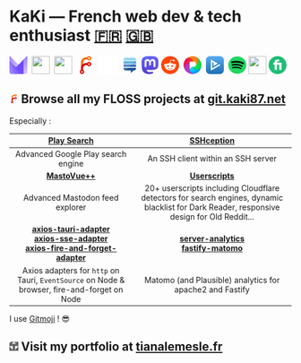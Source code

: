 # KaKi — French web dev & tech enthusiast [:fr:](https://git.kaki87.net/KaKi87/.profile/src/branch/main/LISEZMOI.md) [:uk:](https://git.kaki87.net/KaKi87/.profile/src/branch/main/README.md)

<a href="mailto:tiana.lemesle@protonmail.com"><img src="./assets/protonmail.com.svg" width="32" height="32"></a> 
<a href="https://discord.gg/YkwCHKF7MU"><img src="./assets/discord.com.ico" width="32" height="32"></a> 
<a href="https://www.linkedin.com/in/tianalemesle/"><img src="./assets/linkedin.com.ico" width="32" height="32"></a> 
<a href="https://git.kaki87.net/KaKi87"><img src="./assets/git.kaki87.net.svg" width="32" height="32"></a> 
<a href="https://github.com/KaKi87"><img src="./assets/github.com.svg" width="32" height="32"></a> 
<a href="https://stackexchange.com/users/9523585/kaki87"><img src="./assets/stackexchange.com.png" width="32" height="32"></a>
<a href="https://mamot.fr/@KaKi87" rel="me"><img src="./assets/mastodon.svg" width="32" height="32"></a>
<a href="https://old.reddit.com/user/KaKi_87"><img src="./assets/reddit.com.png" width="32" height="32"></a> 
<a href="https://pixelfed.de/KaKi87"><img src="./assets/pixelfed.de.png" width="32" height="32"></a> 
<a href="https://www.betaseries.com/membre/KaKi87"><img src="./assets/betaseries.com.png" width="32" height="32"></a> 
<a href="https://open.spotify.com/user/tiana.lemesle"><img src="./assets/spotify.com.png" width="32" height="32"></a>
<a href="https://www.allovoisins.com/p/tianalemesle"><img src="./assets/allovoisins.com.png" width="32" height="32"></a>
<a href="https://www.fiverr.com/tiana_lemesle"><img src="./assets/fiverr.com.webp" width="32" height="32"></a>

## <a href="https://git.kaki87.net/KaKi87"><img src="./assets/git.kaki87.net.svg" width="16" height="16"></a> Browse all my FLOSS projects at [git.kaki87.net](https://git.kaki87.net/KaKi87?tab=repositories)

Especially :

|                                                                                                [Play Search](https://git.kaki87.net/playsearch.kaki87.net/v2-web)                                                                                                |                                             [SSHception](https://git.kaki87.net/KaKi87/sshception)                                             |
|:----------------------------------------------------------------------------------------------------------------------------------------------------------------------------------------------------------------------------------------------------------------:|:----------------------------------------------------------------------------------------------------------------------------------------------:|
|                                                                                                                Advanced Google Play search engine                                                                                                                |                                                       An SSH client within an SSH server                                                       |
|                                                                                                    **[MastoVue++](https://git.kaki87.net/KaKi87/mastovuepp)**                                                                                                    |                            **[Userscripts](https://git.kaki87.net/KaKi87/userscripts/src/branch/master/README.md)**                            |
|                                                                                                                 Advanced Mastodon feed explorer                                                                                                                  |   20+ userscripts including Cloudflare detectors for search engines, dynamic blacklist for Dark Reader, responsive design for Old Reddit...    |
| **[axios-tauri-adapter](https://git.kaki87.net/KaKi87/axios-tauri-adapter)**<br />**[axios-sse-adapter](https://git.kaki87.net/KaKi87/axios-sse-adapter)**<br />**[axios-fire-and-forget-adapter](https://git.kaki87.net/KaKi87/axios-fire-and-forget-adapter)** | **[server-analytics](https://git.kaki87.net/KaKi87/server-analytics)**<br />**[fastify-matomo](https://git.kaki87.net/KaKi87/fastify-matomo)** |
|                                                                                   Axios adapters for `http` on Tauri, `EventSource` on Node & browser, fire-and-forget on Node                                                                                   |                                            Matomo (and Plausible) analytics for apache2 and Fastify                                            |

I use [Gitmoji](https://gitmoji.kaki87.net) ! :sunglasses:

## <a href="https://tianalemesle.fr"><img src="./assets/tianalemesle.fr.png" width="16" height="16"></a> Visit my portfolio at [tianalemesle.fr](https://tianalemesle.fr)

